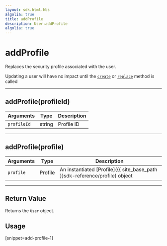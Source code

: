```yaml
---
layout: sdk.html.hbs
algolia: true
title: addProfile
description: User:addProfile
algolia: true
---
```

  

# addProfile
Replaces the security profile associated with the user.

<aside class="note">
Updating a user will have no impact until the <a href="{{ site_base_path }}sdk-reference/user/create"><code>create</code></a> or <a href="{{ site_base_path }}sdk-reference/user/replace"><code>replace</code></a> method is called
</aside>

---

## addProfile(profileId)

| Arguments | Type | Description |
|---------------|---------|----------------------------------------|
| ``profileId`` | string | Profile ID |

---

## addProfile(profile)

| Arguments | Type | Description |
|---------------|---------|----------------------------------------|
| ``profile`` | Profile | An instantiated [Profile]({{ site_base_path }}sdk-reference/profile) object |

---

## Return Value

Returns the `User` object.

## Usage

[snippet=add-profile-1]
